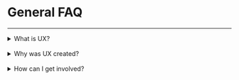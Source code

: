 # General FAQ

---

<details><summary>What is UX?</summary>

UX is a cross chain DeFi hub that interconnects between blockchains.\_

_As a base layer blockchain, applications and money lego primitives can be built on top of UX to access cross chain leverage and liquidity. The UX facilitates interoperability between the Cosmos ecosystem, Ethereum network, side chain architectures, layer two scaling solutions, and alternative base layer protocols. As a Cosmos SDK blockchain, UX is interoperable with blockchains including Terra, Crypto.com, Binance Chain, Osmosis, Secret Network, and 30+ other chains, plus Ethereum, from Day 1._

_The native UX token is a Proof of Stake asset that can exist as a Cosmos SDK token and an ERC20 token on Ethereum._

</details>

<br>

<details><summary>Why was UX created?</summary>

_UX was created to address three main issues that exist in DeFi:_

1. _Detached Yields_

2. _Concentrated Systematic Risks_

3. _Isolated Capital_

_UX plans to break the inherent silos between blockchains by utilizing bridging solutions towards interconnecting blockchains and encouraging better capital efficiency. The eventual goals will be to enable interchain lending and borrowing, multi-chain staking and delegations, plus cross chain defi rates._

</details>

<br>

<details><summary>How can I get involved?</summary>

_UX releases new community programs and events on an ongoing basis to gather the community for fun events, new product testing, or to simply crowdsource wisdom on various topics. Join the discussion on Discord and follow UX on Twitter to learn more. All of UX’s official links can be found [here](https://linktr.ee/UmeeCrossChain)._

</details>
